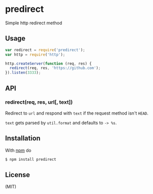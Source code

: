 
# predirect

Simple http redirect method

## Usage

```js
var redirect = require('predirect');
var http = require('http');

http.createServer(function (req, res) {
  redirect(req, res, 'https://github.com');
}).listen(3333);
```

## API

### redirect(req, res, url[, text])

Redirect to `url` and respond with `text` if the request method isn't `HEAD`.

`text` gets parsed by `util.format` and defaults to `-> %s`.

## Installation

With [npm](http://npmjs.org) do

```bash
$ npm install predirect
```

## License

(MIT)
